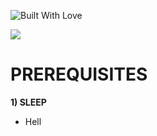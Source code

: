 <p align="left">
  <a><img title="Built With Love" src="https://forthebadge.com/images/badges/built-with-love.svg" ></a>
 </p>
 <p align="left">
  <img src="https://cdn.steamgriddb.com/logo_thumb/9b25fe42899f88af0aba784271eed051.png">  
</p>

# PREREQUISITES
**1) SLEEP**
- Hell
